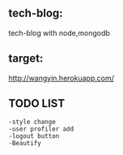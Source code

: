## tech-blog:
tech-blog with node,mongodb

## target:
http://wangyin.herokuapp.com/


## TODO LIST

    -style change 
    -user profiler add  
    -logout button  
    -Beautify 




